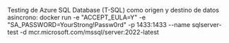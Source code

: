 Testing de Azure SQL Database (T-SQL) como origen y destino de datos asincrono:
docker run -e "ACCEPT_EULA=Y" -e "SA_PASSWORD=YourStrong!Passw0rd" -p 1433:1433 --name sqlserver-test -d mcr.microsoft.com/mssql/server:2022-latest